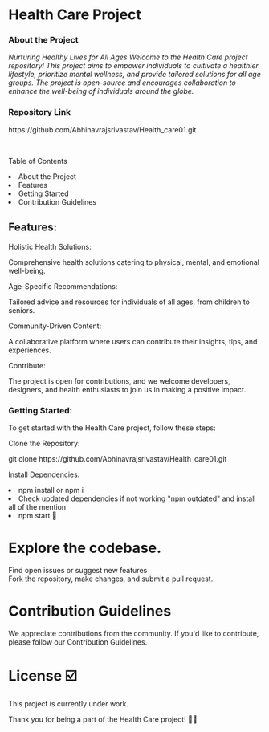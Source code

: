 <h1>Health Care Project</h1>

<h3>About the Project</h3>
<i>Nurturing Healthy Lives for All Ages
Welcome to the Health Care project repository! This project aims to empower individuals to cultivate a healthier lifestyle, prioritize mental wellness, and provide tailored solutions for all age groups. The project is open-source and encourages collaboration to enhance the well-being of individuals around the globe.</i>

<h3>Repository Link</h3>
https://github.com/Abhinavrajsrivastav/Health_care01.git

<br><p>Table of Contents</p>
<li>About the Project</li>
<li>Features</li>
<li>Getting Started</li>
<li>Contribution Guidelines</li>

<h2>Features:</h2>
<p>Holistic Health Solutions:</p> Comprehensive health solutions catering to physical, mental, and emotional well-being.

<p>Age-Specific Recommendations:</p> Tailored advice and resources for individuals of all ages, from children to seniors.

<p>Community-Driven Content:</p> A collaborative platform where users can contribute their insights, tips, and experiences.

<p>Contribute:</p> The project is open for contributions, and we welcome developers, designers, and health enthusiasts to join us in making a positive impact.

<h3>Getting Started:</h3>
<p>To get started with the Health Care project, follow these steps:</p>

<p>Clone the Repository:</p>
git clone https://github.com/Abhinavrajsrivastav/Health_care01.git

<p>Install Dependencies:</p>

<li>npm install or npm i</li>
<li> Check updated dependencies if not working "npm outdated" and install all of the mention</li>
<li>npm start 🚤</li>

# Explore the codebase.
Find open issues or suggest new features<br>
Fork the repository, make changes, and submit a pull request.<br>

# Contribution Guidelines
We appreciate contributions from the community. If you'd like to contribute, please follow our Contribution Guidelines.<br>

# License ☑️
This project is currently under work.

Thank you for being a part of the Health Care project! 🌱💪
